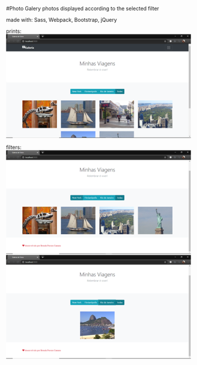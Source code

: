 #Photo Galery
photos displayed according to the selected filter 

made with: Sass, Webpack, Bootstrap, jQuery

prints:
![](screenshots/home.png)

filters:
![](screenshots/filter1.png)
![](screenshots/filter2.png)
